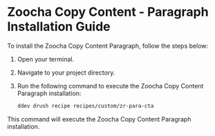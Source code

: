 # Zoocha Copy Content - Paragraph Installation Guide

To install the Zoocha Copy Content Paragraph, follow the steps below:

1. Open your terminal.
2. Navigate to your project directory.
3. Run the following command to execute the Zoocha Copy Content Paragraph installation:

    ```sh
    ddev drush recipe recipes/custom/zr-para-cta
    ```

This command will execute the Zoocha Copy Content Paragraph installation.

